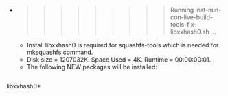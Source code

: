 * >>>>>>>>> Running inst-min-con-live-build-tools-fix-libxxhash0.sh ...
  * Install libxxhash0 is required for squashfs-tools which is needed for mksquashfs command.
  * Disk size = 1207032K. Space Used = 4K. Runtime = 00:00:00:01.
  * The following NEW packages will be installed:
  ```bash
libxxhash0*
  ```
